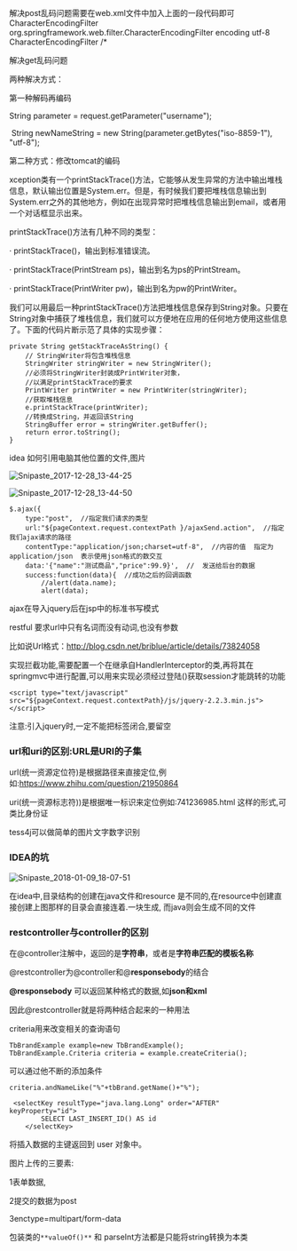 解决post乱码问题需要在web.xml文件中加入上面的一段代码即可	
	<filter>
		<filter-name>CharacterEncodingFilter</filter-name>
		<filter-class>org.springframework.web.filter.CharacterEncodingFilter</filter-class>
		<init-param>
			<param-name>encoding</param-name>
			<param-value>utf-8</param-value>
		</init-param>
	</filter>
	<filter-mapping>
		<filter-name>CharacterEncodingFilter</filter-name>
		<url-pattern>/*</url-pattern>
	</filter-mapping>


解决get乱码问题

两种解决方式：

第一种解码再编码

String parameter = request.getParameter("username");

​		String newNameString = new String(parameter.getBytes("iso-8859-1"), "utf-8");

第二种方式：修改tomcat的编码

<Connector connectionTimeout="20000" port="8080" protocol="HTTP/1.1" redirectPort="8443" URIEncoding="utf-8" />



xception类有一个printStackTrace()方法，它能够从发生异常的方法中输出堆栈信息，默认输出位置是System.err。但是，有时候我们要把堆栈信息输出到System.err之外的其他地方，例如在出现异常时把堆栈信息输出到email，或者用一个对话框显示出来。

printStackTrace()方法有几种不同的类型：

· printStackTrace()，输出到标准错误流。

· printStackTrace(PrintStream ps)，输出到名为ps的PrintStream。

· printStackTrace(PrintWriter pw)，输出到名为pw的PrintWriter。

我们可以用最后一种printStackTrace()方法把堆栈信息保存到String对象。只要在String对象中捕获了堆栈信息，我们就可以方便地在应用的任何地方使用这些信息了。下面的代码片断示范了具体的实现步骤：

```
private String getStackTraceAsString() {
    // StringWriter将包含堆栈信息
    StringWriter stringWriter = new StringWriter();
    //必须将StringWriter封装成PrintWriter对象，
    //以满足printStackTrace的要求
    PrintWriter printWriter = new PrintWriter(stringWriter);
    //获取堆栈信息
    e.printStackTrace(printWriter);
    //转换成String，并返回该String
    StringBuffer error = stringWriter.getBuffer();
    return error.toString();
}
```


idea 如何引用电脑其他位置的文件,图片

![Snipaste_2017-12-28_13-44-25](C:/Users/hasee/Pictures/Snipaste_2017-12-28_13-44-25.png)

![Snipaste_2017-12-28_13-44-50](C:/Users/hasee/Pictures/Snipaste_2017-12-28_13-44-50.png)



```
$.ajax({
    type:"post",  //指定我们请求的类型
    url:"${pageContext.request.contextPath }/ajaxSend.action",  //指定我们ajax请求的路径
    contentType:"application/json;charset=utf-8",  //内容的值  指定为  application/json  表示使用json格式的数交互
    data:'{"name":"测试商品","price":99.9}',  //  发送给后台的数据
    success:function(data){  //成功之后的回调函数
        //alert(data.name);
        alert(data);
```

ajax在导入jquery后在jsp中的标准书写模式



restful  要求url中只有名词而没有动词,也没有参数

比如说Url格式：http://blog.csdn.net/briblue/article/details/73824058



实现拦截功能,需要配置一个在继承自HandlerInterceptor的类,再将其在springmvc中进行配置,可以用来实现必须经过登陆()获取session才能跳转的功能



```
<script type="text/javascript" src="${pageContext.request.contextPath}/js/jquery-2.2.3.min.js"></script>
```

注意:引入jquery时,一定不能把标签闭合,要留空







### url和uri的区别:URL是URI的子集

url(统一资源定位符)是根据路径来直接定位,例如:https://www.zhihu.com/question/21950864

uri(统一资源标志符))是根据唯一标识来定位例如:741236985.html 这样的形式,可类比身份证



tess4j可以做简单的图片文字数字识别



### IDEA的坑

![Snipaste_2018-01-09_18-07-51](C:/Users/hasee/Pictures/Snipaste_2018-01-09_18-07-51.png)

在idea中,目录结构的创建在java文件和resource 是不同的,在resource中创建直接创建上图那样的目录会直接连着.一块生成,  而java则会生成不同的文件



### restcontroller与controller的区别

在@controller注解中，返回的是**字符串**，或者是**字符串匹配的模板名称**

@restcontroller为@controller和@**responsebody**的结合

**@responsebody** 可以返回某种格式的数据,如**json和xml**

因此@restcontroller就是将两种结合起来的一种用法 



criteria用来改变相关的查询语句

```
TbBrandExample example=new TbBrandExample();
TbBrandExample.Criteria criteria = example.createCriteria();
```

可以通过他不断的添加条件

```
criteria.andNameLike("%"+tbBrand.getName()+"%");
```




```
 <selectKey resultType="java.lang.Long" order="AFTER" keyProperty="id">
		SELECT LAST_INSERT_ID() AS id
	</selectKey>
```

将插入数据的主键返回到 user 对象中。



图片上传的三要素:

1表单数据,

2提交的数据为post

3enctype=multipart/form-data



包装类的`**valueOf()**` 和 parseInt方法都是只能将string转换为本类 